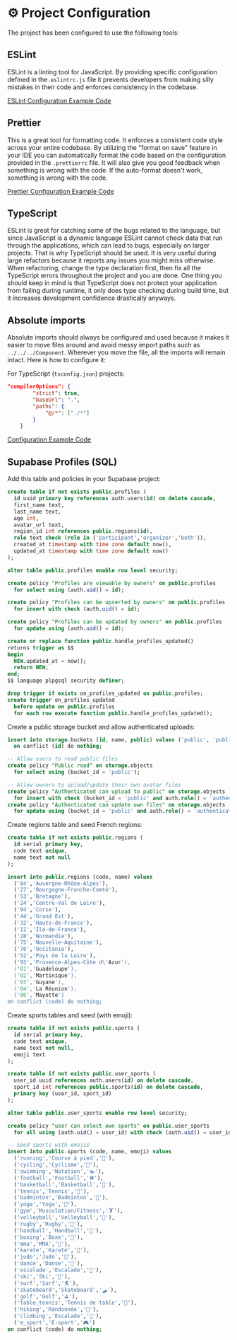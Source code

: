 # ⚙️ Project Configuration

The project has been configured to use the following tools:

## ESLint

ESLint is a linting tool for JavaScript. By providing specific configuration defined in the`.eslintrc.js` file it prevents developers from making silly mistakes in their code and enforces consistency in the codebase.

[ESLint Configuration Example Code](../.eslintrc.js)

## Prettier

This is a great tool for formatting code. It enforces a consistent code style across your entire codebase. By utilizing the "format on save" feature in your IDE you can automatically format the code based on the configuration provided in the `.prettierrc` file. It will also give you good feedback when something is wrong with the code. If the auto-format doesn't work, something is wrong with the code.

[Prettier Configuration Example Code](../.prettierrc)

## TypeScript

ESLint is great for catching some of the bugs related to the language, but since JavaScript is a dynamic language ESLint cannot check data that run through the applications, which can lead to bugs, especially on larger projects. That is why TypeScript should be used. It is very useful during large refactors because it reports any issues you might miss otherwise. When refactoring, change the type declaration first, then fix all the TypeScript errors throughout the project and you are done. One thing you should keep in mind is that TypeScript does not protect your application from failing during runtime, it only does type checking during build time, but it increases development confidence drastically anyways.

## Absolute imports

Absolute imports should always be configured and used because it makes it easier to move files around and avoid messy import paths such as `../../../Component`. Wherever you move the file, all the imports will remain intact. Here is how to configure it:

For TypeScript (`tsconfig.json`) projects:

```json
"compilerOptions": {
		"strict": true,
		"baseUrl": ".",
		"paths": {
			"@/*": ["./*"]
		}
	}
```

[Configuration Example Code](../tsconfig.json)

## Supabase Profiles (SQL)

Add this table and policies in your Supabase project:

```sql
create table if not exists public.profiles (
  id uuid primary key references auth.users(id) on delete cascade,
  first_name text,
  last_name text,
  age int,
  avatar_url text,
  region_id int references public.regions(id),
  role text check (role in ('participant','organizer','both')),
  created_at timestamp with time zone default now(),
  updated_at timestamp with time zone default now()
);

alter table public.profiles enable row level security;

create policy "Profiles are viewable by owners" on public.profiles
  for select using (auth.uid() = id);

create policy "Profiles can be upserted by owners" on public.profiles
  for insert with check (auth.uid() = id);

create policy "Profiles can be updated by owners" on public.profiles
  for update using (auth.uid() = id);

create or replace function public.handle_profiles_updated()
returns trigger as $$
begin
  NEW.updated_at = now();
  return NEW;
end;
$$ language plpgsql security definer;

drop trigger if exists on_profiles_updated on public.profiles;
create trigger on_profiles_updated
  before update on public.profiles
  for each row execute function public.handle_profiles_updated();
```

Create a public storage bucket and allow authenticated uploads:

```sql
insert into storage.buckets (id, name, public) values ('public', 'public', true)
  on conflict (id) do nothing;

-- Allow users to read public files
create policy "Public read" on storage.objects
  for select using (bucket_id = 'public');

-- Allow owners to upload/update their own avatar files
create policy "Authenticated can upload to public" on storage.objects
  for insert with check (bucket_id = 'public' and auth.role() = 'authenticated');
create policy "Authenticated can update own files" on storage.objects
  for update using (bucket_id = 'public' and auth.role() = 'authenticated');
```

Create regions table and seed French regions:

```sql
create table if not exists public.regions (
  id serial primary key,
  code text unique,
  name text not null
);

insert into public.regions (code, name) values
  ('84','Auvergne-Rhône-Alpes'),
  ('27','Bourgogne-Franche-Comté'),
  ('53','Bretagne'),
  ('24','Centre-Val de Loire'),
  ('94','Corse'),
  ('44','Grand Est'),
  ('32','Hauts-de-France'),
  ('11','Île-de-France'),
  ('28','Normandie'),
  ('75','Nouvelle-Aquitaine'),
  ('76','Occitanie'),
  ('52','Pays de la Loire'),
  ('93','Provence-Alpes-Côte d\'Azur'),
  ('01','Guadeloupe'),
  ('02','Martinique'),
  ('03','Guyane'),
  ('04','La Réunion'),
  ('06','Mayotte')
on conflict (code) do nothing;
```

Create sports tables and seed (with emoji):

```sql
create table if not exists public.sports (
  id serial primary key,
  code text unique,
  name text not null,
  emoji text
);

create table if not exists public.user_sports (
  user_id uuid references auth.users(id) on delete cascade,
  sport_id int references public.sports(id) on delete cascade,
  primary key (user_id, sport_id)
);

alter table public.user_sports enable row level security;

create policy "user can select own sports" on public.user_sports
  for all using (auth.uid() = user_id) with check (auth.uid() = user_id);

-- Seed sports with emojis
insert into public.sports (code, name, emoji) values
  ('running','Course à pied','🏃'),
  ('cycling','Cyclisme','🚴'),
  ('swimming','Natation','🏊'),
  ('football','Football','⚽'),
  ('basketball','Basketball','🏀'),
  ('tennis','Tennis','🎾'),
  ('badminton','Badminton','🏸'),
  ('yoga','Yoga','🧘'),
  ('gym','Musculation/Fitness','🏋️'),
  ('volleyball','Volleyball','🏐'),
  ('rugby','Rugby','🏉'),
  ('handball','Handball','🤾'),
  ('boxing','Boxe','🥊'),
  ('mma','MMA','🥊'),
  ('karate','Karaté','🥋'),
  ('judo','Judo','🥋'),
  ('dance','Danse','💃'),
  ('escalade','Escalade','🧗'),
  ('ski','Ski','🎿'),
  ('surf','Surf','🏄'),
  ('skateboard','Skateboard','🛹'),
  ('golf','Golf','⛳'),
  ('table_tennis','Tennis de table','🏓'),
  ('hiking','Randonnée','🥾'),
  ('climbing','Escalade','🧗'),
  ('e_sport','E-sport','🎮')
on conflict (code) do nothing;
```
